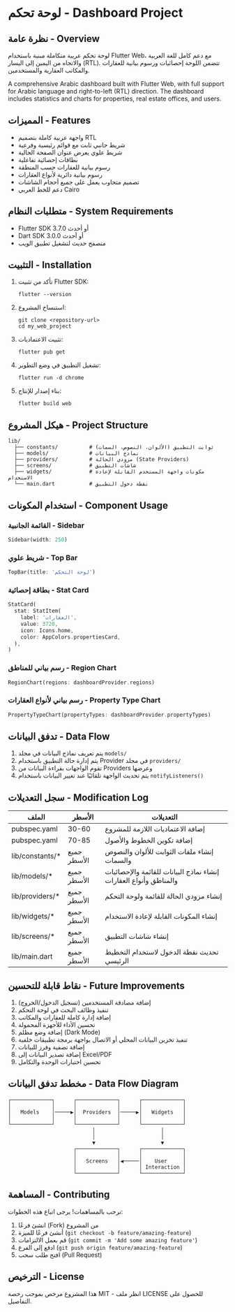 # لوحة تحكم  - Dashboard Project

## نظرة عامة - Overview

لوحة تحكم عربية متكاملة مبنية باستخدام Flutter Web، مع دعم كامل للغة العربية والاتجاه من اليمين إلى اليسار (RTL). تتضمن اللوحة إحصائيات ورسوم بيانية للعقارات والمكاتب العقارية والمستخدمين.

A comprehensive Arabic dashboard built with Flutter Web, with full support for Arabic language and right-to-left (RTL) direction. The dashboard includes statistics and charts for properties, real estate offices, and users.

## المميزات - Features

- واجهة عربية كاملة بتصميم RTL
- شريط جانبي ثابت مع قوائم رئيسية وفرعية
- شريط علوي يعرض عنوان الصفحة الحالية
- بطاقات إحصائية تفاعلية
- رسوم بيانية للعقارات حسب المنطقة
- رسوم بيانية دائرية لأنواع العقارات
- تصميم متجاوب يعمل على جميع أحجام الشاشات
- دعم للخط العربي Cairo

## متطلبات النظام - System Requirements

- Flutter SDK 3.7.0 أو أحدث
- Dart SDK 3.0.0 أو أحدث
- متصفح حديث لتشغيل تطبيق الويب

## التثبيت - Installation

1. تأكد من تثبيت Flutter SDK:
   ```
   flutter --version
   ```

2. استنساخ المشروع:
   ```
   git clone <repository-url>
   cd my_web_project
   ```

3. تثبيت الاعتماديات:
   ```
   flutter pub get
   ```

4. تشغيل التطبيق في وضع التطوير:
   ```
   flutter run -d chrome
   ```

5. بناء إصدار للإنتاج:
   ```
   flutter build web
   ```

## هيكل المشروع - Project Structure

```
lib/
  ├── constants/          # ثوابت التطبيق (الألوان، النصوص، السمات)
  ├── models/             # نماذج البيانات
  ├── providers/          # مزودي الحالة (State Providers)
  ├── screens/            # شاشات التطبيق
  ├── widgets/            # مكونات واجهة المستخدم القابلة لإعادة الاستخدام
  └── main.dart           # نقطة دخول التطبيق
```

## استخدام المكونات - Component Usage

### القائمة الجانبية - Sidebar

```dart
Sidebar(width: 250)
```

### شريط علوي - Top Bar

```dart
TopBar(title: 'لوحة التحكم')
```

### بطاقة إحصائية - Stat Card

```dart
StatCard(
  stat: StatItem(
    label: 'العقارات',
    value: 3720,
    icon: Icons.home,
    color: AppColors.propertiesCard,
  ),
)
```

### رسم بياني للمناطق - Region Chart

```dart
RegionChart(regions: dashboardProvider.regions)
```

### رسم بياني لأنواع العقارات - Property Type Chart

```dart
PropertyTypeChart(propertyTypes: dashboardProvider.propertyTypes)
```

## تدفق البيانات - Data Flow

1. يتم تعريف نماذج البيانات في مجلد `models/`
2. يتم إدارة حالة التطبيق باستخدام Provider في مجلد `providers/`
3. تقوم الواجهات بقراءة البيانات من Providers وعرضها
4. يتم تحديث الواجهة تلقائيًا عند تغيير البيانات باستخدام `notifyListeners()`

## سجل التعديلات - Modification Log

| الملف | الأسطر | التعديلات |
|------|-------|----------|
| pubspec.yaml | 30-60 | إضافة الاعتماديات اللازمة للمشروع |
| pubspec.yaml | 70-85 | إضافة تكوين الخطوط والأصول |
| lib/constants/* | جميع الأسطر | إنشاء ملفات الثوابت للألوان والنصوص والسمات |
| lib/models/* | جميع الأسطر | إنشاء نماذج البيانات للقائمة والإحصائيات والمناطق وأنواع العقارات |
| lib/providers/* | جميع الأسطر | إنشاء مزودي الحالة للقائمة ولوحة التحكم |
| lib/widgets/* | جميع الأسطر | إنشاء المكونات القابلة لإعادة الاستخدام |
| lib/screens/* | جميع الأسطر | إنشاء شاشات التطبيق |
| lib/main.dart | جميع الأسطر | تحديث نقطة الدخول لاستخدام التخطيط الرئيسي |

## نقاط قابلة للتحسين - Future Improvements

1. إضافة مصادقة المستخدمين (تسجيل الدخول/الخروج)
2. تنفيذ وظائف البحث في لوحة التحكم
3. إضافة إدارة كاملة للعقارات والمكاتب
4. تحسين الأداء للأجهزة المحمولة
5. إضافة وضع مظلم (Dark Mode)
6. تنفيذ تخزين البيانات المحلي أو الاتصال بواجهة برمجة تطبيقات خلفية
7. إضافة تصفية وفرز للبيانات
8. إضافة تصدير البيانات إلى Excel/PDF
9. تحسين اختبارات الوحدة والتكامل

## مخطط تدفق البيانات - Data Flow Diagram

```
┌─────────────┐      ┌─────────────┐      ┌─────────────┐
│             │      │             │      │             │
│   Models    │─────▶│  Providers  │─────▶│   Widgets   │
│             │      │             │      │             │
└─────────────┘      └─────────────┘      └─────────────┘
                           │                     │
                           │                     │
                           ▼                     ▼
                     ┌─────────────┐      ┌─────────────┐
                     │             │      │             │
                     │   Screens   │◀─────│    User     │
                     │             │      │ Interaction │
                     └─────────────┘      └─────────────┘
```

## المساهمة - Contributing

نرحب بالمساهمات! يرجى اتباع هذه الخطوات:

1. انشئ فرعًا (Fork) من المشروع
2. أنشئ فرعًا للميزة (`git checkout -b feature/amazing-feature`)
3. قم بعمل الالتزامات (`git commit -m 'Add some amazing feature'`)
4. ادفع إلى الفرع (`git push origin feature/amazing-feature`)
5. افتح طلب سحب (Pull Request)

## الترخيص - License

هذا المشروع مرخص بموجب رخصة MIT - انظر ملف LICENSE للحصول على التفاصيل.
